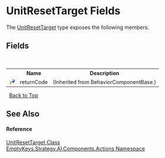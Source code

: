 # UnitResetTarget Fields
 

The <a href="T_EmptyKeys_Strategy_AI_Components_Actions_UnitResetTarget">UnitResetTarget</a> type exposes the following members.


## Fields
&nbsp;<table><tr><th></th><th>Name</th><th>Description</th></tr><tr><td>![Protected field](media/protfield.gif "Protected field")</td><td>returnCode</td><td> (Inherited from BehaviorComponentBase.)</td></tr></table>&nbsp;
<a href="#unitresettarget-fields">Back to Top</a>

## See Also


#### Reference
<a href="T_EmptyKeys_Strategy_AI_Components_Actions_UnitResetTarget">UnitResetTarget Class</a><br /><a href="N_EmptyKeys_Strategy_AI_Components_Actions">EmptyKeys.Strategy.AI.Components.Actions Namespace</a><br />